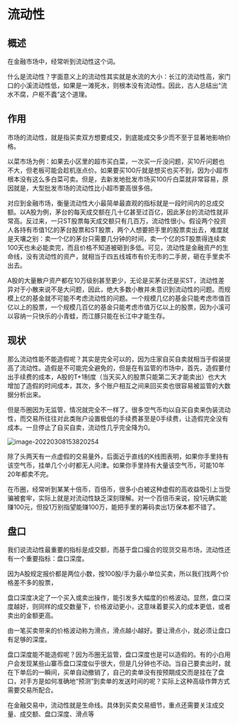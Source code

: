 # 流动性

## 概述

在金融市场中，经常听到流动性这个词。

什么是流动性？字面意义上的流动性其实就是水流的大小：长江的流动性高，家门口的小溪流动性低，如果是一滩死水，则根本没有流动性。因此，古人总结出“流水不腐，户枢不蠹”这个道理。

## 作用

市场的流动性，就是指买卖双方想要成交，到底能成交多少而不至于显著地影响价格。

以菜市场为例：如果去小区里的超市买白菜，一次买一斤没问题，买10斤问题也不大，但老板可能会趁机涨点价。如果要买100斤就是想买也买不到，因为小超市根本没有这么多白菜可卖。但是，去新发地批发市场买100斤白菜就非常容易，原因就是，大型批发市场的流动性比小超市要高很多倍。

对应到金融市场，衡量流动性大小最简单最直观的指标就是一段时间内的总成交额。以A股为例，茅台的每天成交额在几十亿甚至过百亿，因此茅台的流动性就非常高。反过来，一只ST股票每天成交额只有几百万，流动性很小。假设两个投资人各持有市值1亿的茅台股票和ST股票，两个人想要把手里的股票卖出去，难度就是天壤之别：卖一个亿的茅台只需要几分钟的时间，卖一个亿的ST股票得连续卖100天也未必能卖完，而且价格不知道被砸到多低。可见，流动性是金融资产的生命线，没有流动性的资产，就相当于四五线城市有价无市的二手房，砸在手里卖不出去。

A股的大量散户资产都在10万级别甚至更少，无论是买茅台还是买ST，流动性差异对于小散来说不是大问题，因此，绝大多数小散并未意识到流动性的问题。而规模上亿的基金就不可能不考虑流动性的问题。一个规模几亿的基金只能考虑市值百亿以上的股票，一个规模几百亿的基金只能考虑市值万亿以上的股票，因为小溪可以容纳一只快乐的小青蛙，而江豚只能在长江中才能生存。

## 现状

那么流动性能不能造假呢？其实是完全可以的，因为庄家自买自卖就相当于假装提高了流动性。造假是不可能完全避免的，但是在有监管的市场中，首先，造假要付出手续费的成本，A股的T+1制度（当天买入的股票只能第二天才能卖出）也大大增加了造假的时间成本，其次，多个账户相互之间来回买卖也很容易被监管的大数据分析出来。

但是币圈因为无监管，情况就完全不一样了。很多空气币均以自买自卖来伪装流动性，而交易所往往对此类账户设置极低的手续费甚至是0手续费，让造假完全没有成本。一旦停止了自买自卖，流动性几乎完全降为0。

![image-20220308153820254](https://c18e-1257416358.cos.accelerate.myqcloud.com/uPic/image-20220308153820254.png)



除了头两天有一点虚假的交易量外，后面近乎直线的K线图表明，如果你手里持有该空气币，挂单几个小时都无人问津。如果你手里持有大量该空气币，可能10年20年都卖不完。

在币圈，经常听到某某十倍币，百倍币，很多小白被这种虚假的高收益吸引上当受骗被套牢，实际上就是对流动性缺乏深刻理解。对一个百倍币来说，投1元确实能赚100元，但投1万别指望能赚100万，能把手里的筹码卖出1万保本都不错了。

## 盘口

我们说流动性最重要的指标是成交额，而基于盘口撮合的现货交易市场，流动性还有一个重要指标：盘口深度。

因为A股规定报价都是两位小数，按100股/手为最小单位买卖，所以我们找两个价格差不多的股票，

盘口深度决定了一个买入或卖出操作，能引发多大幅度的价格波动。显然，盘口深度越好，则同样的成交数量下，价格波动更小，这意味着要买入的成本更低，或者卖出的金额更高。

由一笔买卖带来的价格波动称为滑点，滑点越小越好。要让滑点小，就必须让盘口有足够的深度。

盘口深度能不能造假呢？因为币圈无监管，盘口深度也是可以造假的。有的小白用户会发现某些山寨币盘口深度似乎很大，但是几分钟也不动。当自己要卖出时，就在下单后的一瞬间，买单自动撤销了，自己的卖单没有按预期成交而是挂在了盘口，对手方是如何准确地“预测”到卖单的发送时间的呢？实际上这种高级作弊方式需要交易所配合。

在金融交易中，流动性就是生命线。具体到买卖交易细节，重点还需要关注成交量、成交额、盘口深度、滑点等
